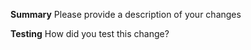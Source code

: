**Summary**
Please provide a description of your changes

**Testing**
How did you test this change?
